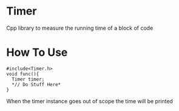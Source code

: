 # Timer
Cpp library to measure the running time of a block of code

# How To Use 

```
#include<Timer.h>
void func(){
  Timer timer;
  *// Do Stuff Here*
}
```
When the timer instance goes out of scope the time will be printed
